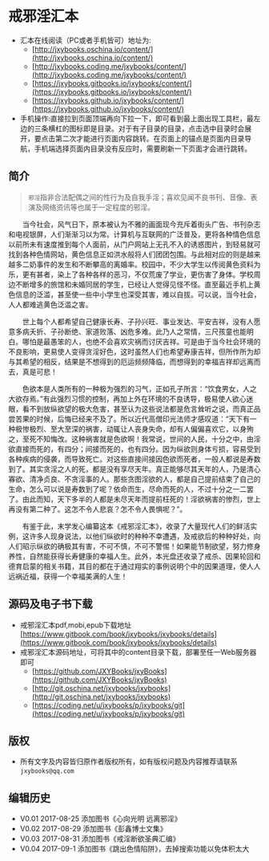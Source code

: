 # 戒邪淫汇本
* 汇本在线阅读（PC或者手机皆可）地址为:
    * [http://jxybooks.oschina.io/content/](http://jxybooks.oschina.io/content/)
    * [http://jxybooks.coding.me/jxybooks/content/](http://jxybooks.coding.me/jxybooks/content/)
    * [https://jxybooks.gitbooks.io/jxybooks/content/](https://jxybooks.gitbooks.io/jxybooks/content/)
    * [https://jxybooks.github.io/jxybooks/content/](https://jxybooks.github.io/jxybooks/content/)
* 手机操作:直接拉到页面顶端再向下拉一下，即可看到最上面出现工具栏，最左边的三条横杠的图标即是目录。对于有子目录的目录，点击选中目录时会展开，要点击第二次才能进行页面内容跳转。在页面上的锚点是页面内目录导航，手机端选择页面内目录没有反应时，需要刷新一下页面才会进行跳转。

## 简介
> `邪淫`指非合法配偶之间的性行为及自我手淫；喜欢见闻不良书刊、音像、表演及网络资讯等也属于一定程度的邪淫。

　　当今社会，风气日下，原本被认为不雅的画面现今充斥着街头广告、书刊杂志和电视银屏，人们渐渐习以为常。计算机与互联网的广泛普及，更将各种情色信息以前所未有速度推到每个人面前，从门户网站上无孔不入的诱惑图片，到轻易就可找到各种色情网站，黄色信息正如洪水般将人们团团包围。与此相对应的则是越来越多二奶事件的发生和不断攀高的离婚率。校园中，不少大学生以传阅黄色资料为乐，更有甚者，染上了各种各样的恶习，不仅荒废了学业，更伤害了身体。学校周边不断增多的旅馆和未婚同居的学生，已经让人觉得见怪不怪。直至最近手机上黄色信息的泛滥，甚至使一些中小学生也深受其害，难以自拔。可以说，当今社会，人人都难逃黄色泛滥之害。

　　世上每个人都希望自己健康长寿、子孙兴旺、事业发达、平安吉祥，没有人愿意多病夭折、子孙断绝、家道败落、凶危多难。此乃人之常情，三尺孩童也能明白。哪怕是最愚笨的人，也绝不会喜欢灾祸而讨厌吉祥。可是由于当今社会环境的不良影响，更易使人变得贪淫好色，这时虽然人们也希望寿康吉祥，但所作所为却与其希望的相反，结果是不想得到的厄运频频降临，而想得到的幸福吉祥却远离而去，真是可悲！


　　色欲本是人类所有的一种极为强烈的习气，正如孔子所言：“饮食男女，人之大欲存焉。”有此强烈习惯的控制，再加上外在环境的不良诱导，极易使人欲心迷眼，看不到放纵欲望的极大危害，甚至认为这些说法都是危言耸听之说，而真正品尝苦果的时候，后悔已经来不及了。所以近代高僧印光法师才感叹道：“天下有一种极惨极烈、至大至深的祸害，动辄让人丧身失命，却有人偏偏喜欢它，以身殉之，至死不知悔改。这种祸害就是色欲啊！我常说，世间的人民，十分之中，由淫欲直接而死的，有四分；间接而死的，也有四分。因为纵欲则身体亏损，容易受到各种疾病的侵袭，而导致死亡。对这些直接间接因色欲而死者，一般人都说是寿数到了。其实贪淫之人的死，都是没有享尽天年。真正能够尽其天年的人，乃是清心寡欲、清净贞良、不贪淫事的人。那些贪图淫欲的人，都是自己提前结束了自己的生命，怎么可以说是寿数到了呢？依命而生，尽命而死的人，不过十分之一二罢了。由此而知，天下多半的人都是未尽天年而提前枉死的！淫欲祸害的惨烈，世上再没有第二种了。这怎不令人悲哀？怎不令人畏惧呢？”。


　　有鉴于此，末学发心编纂这本《戒邪淫汇本》，收录了大量现代人们的鲜活实例，这许多人现身说法，以他们纵欲时的种种不幸遭遇，及戒欲后的种种好处，向人们昭示纵欲的确极其有害，不可不慎，不可不警惕！如果能节制欲望，努力修身养性，自然能获得长寿健康的幸福人生。此外，本光盘还收录了戒杀、因果轮回和德育启蒙的相关书籍，其目的都在于通过翔实的事例说明个中的因果道理，使人人远祸近福，获得一个幸福美满的人生！

## 源码及电子书下载
* 戒邪淫汇本pdf,mobi,epub下载地址[https://www.gitbook.com/book/jxybooks/jxybooks/details](https://www.gitbook.com/book/jxybooks/jxybooks/details)
* 戒邪淫汇本源码地址，可将其中的content目录下载，部署至任一Web服务器即可
    * [https://github.com/JXYBooks/jxyBooks](https://github.com/JXYBooks/jxyBooks)
    * [http://git.oschina.net/jxybooks/jxybooks](http://git.oschina.net/jxybooks/jxybooks)
    * [https://coding.net/u/jxybooks/p/jxybooks/git](https://coding.net/u/jxybooks/p/jxybooks/git)

## 版权
* 所有文字及内容皆归原作者版权所有，如有版权问题及内容推荐请联系`jxybooks@qq.com`


## 编辑历史
* V0.01 2017-08-25 添加图书《心向光明 远离邪淫》
* V0.02 2017-08-29 添加图书《彭鑫博士文集》
* V0.03 2017-08-31 添加图书《戒淫断欲圣典汇编》
* V0.04 2017-09-1 添加图书《跳出色情陷阱》，去掉搜索功能以免体积太大
